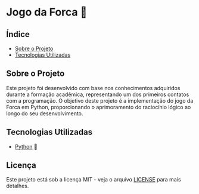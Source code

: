 # Jogo da Forca 🔎

## Índice

- [Sobre o Projeto](#sobre-o-projeto)
- [Tecnologias Utilizadas](#tecnologias-utilizadas)

## Sobre o Projeto

Este projeto foi desenvolvido com base nos conhecimentos adquiridos durante a formação acadêmica, representando um dos primeiros contatos com a programação. O objetivo deste projeto é a implementação do jogo da Forca em Python, proporcionando o aprimoramento do raciocínio lógico ao longo do seu desenvolvimento.

## Tecnologias Utilizadas

- [Python](https://www.python.org/) 🐍

## Licença

Este projeto está sob a licença MIT - veja o arquivo [LICENSE](LICENSE) para mais detalhes.

